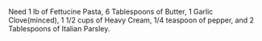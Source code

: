 Need 1 lb of Fettucine Pasta, 6 Tablespoons of Butter, 1 Garlic Clove(minced), 1 1/2 cups of Heavy Cream, 1/4 teaspoon of pepper, and 2 Tablespoons of Italian Parsley.